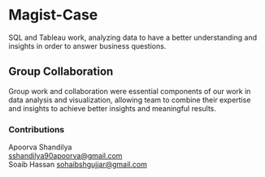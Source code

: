 # Magist-Case
SQL and Tableau work, analyzing data to have a better understanding and insights in order to answer business questions.

## Group Collaboration
Group work and collaboration were essential components of our work in data analysis and visualization, allowing team to combine their expertise and insights to achieve better insights and meaningful results.

### Contributions
Apoorva Shandilya 	
sshandilya90apoorva@gmail.com\
Soaib Hassan 
sohaibshgujjar@gmail.com
